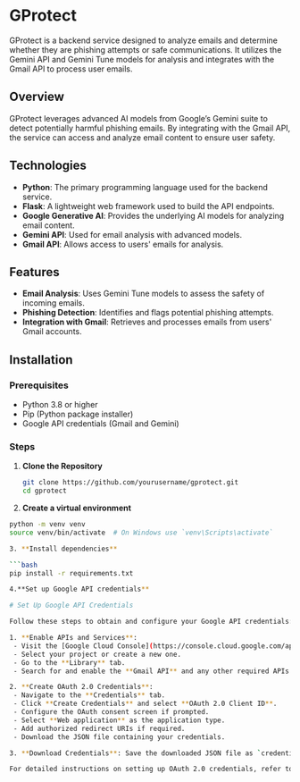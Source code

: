# GProtect

GProtect is a backend service designed to analyze emails and determine whether they are phishing attempts or safe communications. It utilizes the Gemini API and Gemini Tune models for analysis and integrates with the Gmail API to process user emails.

## Overview

GProtect leverages advanced AI models from Google’s Gemini suite to detect potentially harmful phishing emails. By integrating with the Gmail API, the service can access and analyze email content to ensure user safety.

## Technologies

- **Python**: The primary programming language used for the backend service.
- **Flask**: A lightweight web framework used to build the API endpoints.
- **Google Generative AI**: Provides the underlying AI models for analyzing email content.
- **Gemini API**: Used for email analysis with advanced models.
- **Gmail API**: Allows access to users' emails for analysis.

## Features

- **Email Analysis**: Uses Gemini Tune models to assess the safety of incoming emails.
- **Phishing Detection**: Identifies and flags potential phishing attempts.
- **Integration with Gmail**: Retrieves and processes emails from users' Gmail accounts.

## Installation

### Prerequisites

- Python 3.8 or higher
- Pip (Python package installer)
- Google API credentials (Gmail and Gemini)

### Steps

1. **Clone the Repository**

   ```bash
   git clone https://github.com/yourusername/gprotect.git
   cd gprotect

2. **Create a virtual environment**
 
  ```bash
python -m venv venv
source venv/bin/activate  # On Windows use `venv\Scripts\activate`

3. **Install dependencies**

 ```bash
pip install -r requirements.txt

4.**Set up Google API credentials**

# Set Up Google API Credentials

Follow these steps to obtain and configure your Google API credentials:

1. **Enable APIs and Services**:
   - Visit the [Google Cloud Console](https://console.cloud.google.com/apis).
   - Select your project or create a new one.
   - Go to the **Library** tab.
   - Search for and enable the **Gmail API** and any other required APIs.

2. **Create OAuth 2.0 Credentials**:
   - Navigate to the **Credentials** tab.
   - Click **Create Credentials** and select **OAuth 2.0 Client ID**.
   - Configure the OAuth consent screen if prompted.
   - Select **Web application** as the application type.
   - Add authorized redirect URIs if required.
   - Download the JSON file containing your credentials.

3. **Download Credentials**: Save the downloaded JSON file as `credentials.json` and place it in the root directory of the project.

For detailed instructions on setting up OAuth 2.0 credentials, refer to the [Google OAuth 2.0 Documentation](https://developers.google.com/identity/protocols/oauth2).
